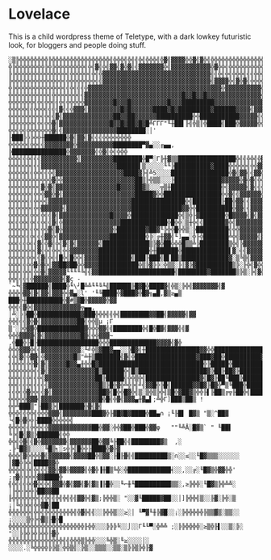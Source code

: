 # Lovelace
This is a child wordpress theme of Teletype, with a dark lowkey futuristic look, for bloggers and people doing stuff. 

    ░▒╠╬╬╬╬╬╬╬╬╠╬╬╬╬╬╬╬╬╬╬╬╬╬╬╬╬╣╬╬╬╣╬╣╣╬╣╬╬╬╣╬▓╣▓▓▓▓╬╬▓╣▓╬╣╬╬╬╬╬╬╬╬╬╬╬╬╬╬╬╬╬╬╬╬╬╬╬╠
    ╬╠╬╬╬╬╬╬╬╬╠╬╠╬╬╬╬╬╬╬╬╣╬╣▓╣╬╣▓▓╣▓╬▓╣╣▓▓▓▓▓▓▓╬╣▓▓▓▓▓▓▓▓▓▓▓╬▓╬╬╣╬╬╬╬╬╬╬╬╬╬╬╬╬╬╬╬╬╬╬
    ╠╠╬╬╬╬╬╬╬╬╬╬╬╬╬╬╣╬╬╬╬╬╣╬╣╬▓▓▓▓▓▓▓▓▓▓▓▓▓▓▓▓▓▓▓▓▓▓▓▓▓▓▓▓▓▓╣╣╬╣╬╣╬╬╬╣╣╣╬╬╬╣╬╬╬╬╬╬╬╬
    ╠╬╬╬╬╬╬╬╬╬╬╬╬╬╬╣╬╬╬╬╬╬╬╬╣╣▓▓▓▓▓▓▓▓▓▓▓▓▓▓▓▓▓▓▓▓▓▓▓▓▓▓▓▓▓▓╣▓▓▓▓╬╣▓╬▓╣╬╬╬╬╣╬╣╬╬╬╣╬╬
    ╬╠╬╬╬╬╬╬╬╬╬╬╬╬╬╣╣╬╣╣╣╬▓▓▓▓▓▓▓▓▓▓▓▓▓▓▓▓▓▓▓▓▓▓▓▓▓▓▓▓▓▓▓▓▓▓▓▓▓╬▓▓▓▓▓▓▓▓▓▓╣╬╣╬╬╫╬╬╬╬
    ╬╬╬╬╬╬╬╬╬╬╬╣╬╬╬╬╬╬╬╣╣▓▓▓▓▓▓▓▓▓▓▓▓▓▓▓▓▓▓▓▓▓▓▓▓▓▓▓█▓▓█▓▓█▓▓▓▓▓▓▓▓▓▓▓▓▓▓▓╬▓▓▓╣╬╬╬╬╬
    ╬╬╬╬╬╬╬╣╬╣╬╬╣╣╬╣╬╬╬╬╬▓▓▓▓▓▓▓▓█▓▓▓█▓▓▓▓▓▓▓▓▓▓█▓▓▓█████████▓▓▓▓▓▓▓▓▓▓▓▓▓▓▓▓▓╬╬╬╬╬╬
    ╬╬╬╬╬╣╣╬╬╬╣╣╣╣▓╣╣╬▓▓▓╣▓▓▓▓▓▓▓▓▓█▓█▓▓▓▓▓▓████▓█▓█████████▓██████▓▓▓▓╣▓▓▓▓▓╣╬╬╬╬╬╬
    ╬╬╬╬╬╬╬╬╬╣╬╣╣▓╣▓▓▓▓▓▓▓▓▓▓▓▓▓▓██▓▓██▓▓▓▓▓▓██████████╬╬███████████▓▓▓▓▓╣╬▓╬╬╬╬╬╣╬╬
    ╠╬╬╬╬╬╬╣╬╣╬╬▓╣▓▓▓▓▓▓▓▓▓▓▓▓▓▓█▓▓█▓██▓█▓█╩ΓΓΓ"╙╫██▌╟╣╬▒║╬████╣███╬▓▓▓▓▓╬╬╬╬╣╬╬╬╣╬╬
    ╬╬╣╬╣╬╬╬╬╬╬╬▓╣╣▓▓▓▓▓▓▓▓▓▓▓▓▓▓▓████████░│'     ╟███╠╠╠╬╬╫██████╬▓╣▓▓╣▓╣╣╣╬╬╬╬╬╬╬╬
    ╬╬╬╬╬╣╬╬╣╣▓▓▓▓▓▓▓▓╬▓▓▓▓▓▓▓▓▓▓████████▀▓▄░░╓▄▄, ╠███████████████╬▓▓▓▓▓▓▓╣╬▓╣╬╣╬╬╬
    ╬╬╬╣╣╬╣╣╣▓▓▓▓▓▓▓▓▓▓╣▓▓▓▓▓▓▓▓▓████████╬█▀░Γ╠╫▓▒▒████████████████╬╣╣╬╬╣╬▓╬▓╣╣╬╬╬╬╬
    ╬╬╬╬╬╬╣╣╣▓▓▓▓▓▓▓▓▓▓▓▓▓▓▓▓▓▓▓▓▓██████▌▒░░░░░╙╙╠██████████▓████╬╬╬╬╬╣╬╬▓▓╬▓╣▓╬╬╬╬╬
    ╬╬╬╬╬╣╣╬╬╣╣╬╣▓▓▓▓▓▓▓▓▓▓▓▓▓▓▓▓▓▓▓████▓╠╢╩5░░░░████████████████╬▓╣▓▓╣╣▓▓╣╣▓╣▓╬╣╬╬╬
    ╬╬╬╬╬╬╬╬╬╬╬╬▓╬╬▓▓▓▓▓▓▓▓▓▓▓▓▓▓▓▓▓▓▓▓██▒╟╬▒▒░░░╟█████████████▓▓▓▓▓╬▓╬▓╣╬╬╣╣╣╬▓╣╬╬╬
    ╬╬╬╬╬╬╬╬╣▓╬▓╣▓▓▓▓▓▓▓▓▓▓▓▓▓▓▓▓▓█▓▓▓▓██▓▒░░░╦▒╫██████████████╬╣▓▓▓▓▓╣▓╣╣╬╣╣▓╣╬╬╬╬╬
    ╬╬╬╬╬╬╣╬╬╬▓▓╬▓╣▓▓▓▓▓▓▓▓▓▓▓▓▓▓▓▓▓▓▓▓█████▓╬╬████████████████╬╬▓╣╣▓▓▓▓▓▓╣╬▓▓▓▓╣╬╬╬
    ╬╬╬╬╬╣╣╬╬╬╣▓▓▓▓▓▓▓▓▓▓▓▓▓▓▓▓▓▓▓▓▓▓▓███████████████╬╣████████╟██╬▓▓╣╣▓▓▓▓╣▓▓▓▓▓╣╬╬
    ╬╣╬╬╬╬╣╬╬▓▓▓▓▓▓╣▓▓▓▓▓▓▓▓▓▓▓▓▓▓▓▓▓▓██████████████▓▓╬╬██████████╬▓▓╣╣▓▓▓▓▓╬▓▓╬▓▓╬╬
    ╬╬╬╬╬╣╬╬╣╬╣╣▓╣▓▓▓▓▓▓▓▓▓▓▓▓▓▓█▓▓▓▓╬█████████████╬╣▒╬╟▓███████╬█▓▓▓▓╣▓╣▓▓▓▓▓▓▓╣╬▓╬
    ╬╣╣╬╬╣╬╣╣╬╣╣▓╣╬▓▓▓▓▓▓▓▓▓▓▓▓▓▓▓▓█████████████╬█╬╬░▒╫╬╣╣██████▓╬╣▓▓▓▓▓▓▓▓▓▓▓▓▓▓▓▓▓
    ╬╬╬╬╬╣╣╬╣╬╬▓╣▓╬▓▓▓▓▓▓▓▓▓▓▓▓▓▓╬████████▓██▓╙╠╬╬█╬╬▒░╠█████████╣╬╬▓▓▓▓▓▓▓▓▓▓▓▓▓▓╬╬
    ╬╬╬╬╣╣╬╣╣╣▓▓╬╣▓▓▓▓▓▓▓▓▓▓▓▓▓▓██████████╬╠░╔╫▓▓╣╙]▄▄░╬╟╬███████╩╬╣▓▓▓▓▓╣▓▓▓▓▓▓▓▓▓╬
    ╬╬╣╣╣╬╣╣▓╣╬▓╣╬╣▓╣▓╣▓▓▓▓▓▓╣█████████████▒╠▓╬██╬╬╬█▒▒╩╠████████▒╬╣╠▓▓▓▓▓▓▓▓▓▓▓▓▓▓▓
    ╬╬╬╬╬╬╬╣▓╣╬╣╬╬╣╬╬▓▓▓▓▓▓▓▓██████████████╬╫██████╬█████████████▌▓░╣╣▓▓▓▓▓▓▓▓▓╣▓▓▓▓
    ╬╬╬╬╣╬╬╣╣▓╣╬╣╣█╬╣█╬╬╣▓▓▓▓█████████╣███╟███╣█▌██▒█████████████▓░▒╚▒╣▓▓▓▓▓▓▓▓▓▓▓╣╬
    ╬╬╬╣╣╬╬▓╬▓╬╣▓▓██▓██╬╬▓▓▓▓███████████╬▒╠▓╠╠░╬▒▒░╠║▓╠▓██████████▒╠░╟╬╣▓╬╬▓▓▓▓▓▓▓╣▓
    ╬╬╬╣╬╬╣╬╬▓╣▓▓▓▓▓╙╙╙╙╚╣╣▓▓█████████████████████╣████████▓███████▒╠▒░╠╣▓╣▓▓▓▓▓▓▓╣▓
    ╬╬╣╣╣╣╬▓▓▓▓▓▓▓▓╣▓ç -`~╙╣▓██████╣████╬╙\┘█╩╩╙╙╚╙╣██████╟█▓█╬████▓╣╬▒░╠╬╣▓▓▓▓▓▓▓╣▓
    ╬╬╬╬▓▓╣▓╣▓▓╣▓▓▓╬╬▓▄░l' '╙╚████╬▓███▓╬█▓╗▄█,▓▒≥▄▒  ███╬╫██████████╬▓#▒▓█╬▓▓▓▓▓╬▓▓
    ╬╬╣╣▓╬╣▓▓▓▓▓▓▓▓▓▓▓▓▓╦▄▄,    │╩░╠╠██╬████████████▓███╬╬╬╣╣╬╣████████▓▓██╣▓▓▓▓▓╣▓▓
    ╬╬╣╣╣▓╬▓╣▓▓▓▓▓▓▓▓▓▓██╣╬╬▒µ ¡Γ ▒'░╠╬▓▓╬█████████████▓╬╬╬▓▓╣╣████████╬╣█╬█▓╣▓▓▓╣╣▓
    ╬╬╬▓▓▓▓╣▓╣▓▓▓▓▓▓▓▓▓▓█▓╣╬╬▓▓▓~   ,╬██╬╟█╟█████████████████╬╬╬█████████████▓▓▓▓╣▓╬
    ╬╬╬▓▓▓╬╣╣▓▓▓▓▓▓▓▓▓▓▓░╙╝╬▒▓██▓▄▄░░╠█▓╣╫███████████████▓▓╬╬███████████████████╬▓▓▓
    ╣╬╣▓╣╬▓▓╣╬▓▓▓▓▓▓▓▓█▒"╧╫▒███████╣▓╣╬█████████████████▓███▓██╬██████████▓╬█╬╣╬▓▓▓▓
    ╣╬╬╬╣╬╬▓╣▓╣▓▓▓▓▓█▓▓▄╫╬╬█▓█████████████████████████████╬╠█████╬██████████╬█▓▓▓▓▓▓
    ╬╬╬╬╬╬╬╣╣▓╣▓▓▓▓▓▓▓▓▓▓▓▓▓█▒██████╬╣█▒███████████████████▓╠██╟██▓╟███████╣▓▒▓╫╣▓▓▓
    ╬╬╬╣╣╬╣╣╬╣▓▓▓▓▓▓▓▓▓▓▓▓▓▓██╟█████╣╬╬▒╬╣███████████████▓╣█▓╟██╚███╠███████╬╬█▓╫╣╣▓
    ╬╬╣╣╣╬╣╣╣╣╣▓▓▓▓▓▓▓▓▓▓▓▓▓▓█▒╟█╬▓╬╩╬╠╣╝╣▓▓█╬╠█╣██████▓▓█▓╟█▓╬▀▒╚███╬███████╬╬▓╣╬▓▓
    ╢╣╬╣╬▓╬╬╣╣▓╣▓▓▓▓▓▓▓▓▓▓▓▓▓██▓╣█╬╬█▓╬╣▒░▒╬▒╠╬╢▒█╬▓██▓▒╬╬╟▌╟██▒╔╦╟██╬╣███████▓╣╬█╬▓
    ╬╬╬╬╬▓▓▓╣▓▓▓▓▓▓▓▓▓▓▓▓▓▓▓▓█╬█╣╬▓╣▓▓▓▄╫▓▄▌;╩╬Γ]███▒██▒ !╬╬╩███▒"╟██▓╠╣███████╬▓╣▓╣
    ╬╬╬╣╣╬╬╣╬╬╬▓▓▓╣▓▓▓▓▓▓▓▓███▓╬╟▓█▓█▓████╬██▄∩ ¡╙╟█▌ █▓▒ "▒░^██▓ └╣█╬▓╬╬╟████╬╬╬╬╬╣
    ╬╬╬╬╣╣╬╬╬╣╬▓▓▓▓▓▓▓▓▓▓▓▓██╬▓▓░╬╬▓██╬███╬▓▓φ   ""╙╩Å░█▓▒` " ╙██▌ ╚╠╣█╣▓▒╠██████╣╬╬
    ╬╬╣╬▓╣╣▓╬▓▓▓▓▓▓▓╣▓▓▓▓▓▓██╬▓▓╚╟██╣╣████████▓▒  ,░ .╠╙█▓▒░░░░╚█▒╕░s╬╠╣█╬╬╟████╬▓╬▓
    ╬╬╬╣▓╬╬╬╬▓╣▓▓▓▓▓▓╣▓▓▓▓██╬▒▓▓░╟█╟▓╣╣█████████▒░∩░░≤░░╙█▓▒▒▒░░░░░░  ║▓█╬╠╬╣████▓▓╬
    ╬╬╬╬╣╬╣╬╣╣╣▓▓╬▓▓╬▓▓▓▓╣╬▓╬▐╫█▒╚╬░╬████████████╡░░,░░╔░╙█▓▒╬▓▓╬╬'  ;╔▓╬╠╬╬╬▓▓████╬
    ╣╬╣╣╣╬╬▓╬╣╬╣▓▓▓╬▓╣▓▓╣▓╣▓▒▐╟█╬░░╙⌐╫╙██████████▒▒░,≥╠╬╬░╙█▓▒╠╬╩╩░   │╟╬╬╠╬╬╠██▓▓██
    ╟╬╬╬╬╬╬╬╣╣╬╣╣╬╣╬╣╣╣▓▓╬╣▓▒;╠╬╬▒░ "░░▓╙█████▓██░░│]╠╬╬╣▒░░╟▓░╠╬░▒   ¡│╚╬╠╬╣╬╬▓█╣██
    ╬╬╬╬╬╬╣╬╬╣╬╬╬╬╬╬╬╬╣╬▓╬╣╣░░╠╬╬▒░░≥░│ ╙▀▓╙╫╠▓█░░¡░╠╬╬╬╬╬╠▒▒▓▒░▒▒░░ ¡░░░░▒╬╠╬▓▒╟█╬█
    ╬╬╬╬╬╬╬╬╬╬╬╬╬╬╬╬╬╬╬╬╬╟╬╬░░░╠╠╠╚░░⌡░░Γ╙╙▀░╬╩╩ ;░╠╠╬╬╬╬░≥▒╬╟▌░░▒░╠░ "░░╠╠╬╠╬╠╬╬╟▓╬
    ╬╬╬╬╬╬╬╬╬╬╬╬╬╬╬╣╣╬╬╬▒╠╬╬░░░╚╬▒░╙≥░░░░│░ ░░░░.░╚╬╬╬╬╠╠▒░╬╬▒╣░╠▒░░▒▒▒░░▒▒░▒╠╠▒╠╬╟▓
    
